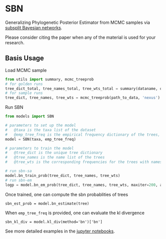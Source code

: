 # SBN
Generalizing Phylogenetic Posterior Estimator from MCMC samples via [subsplit Bayesian networks](https://arxiv.org/pdf/1805.07834.pdf).

Please consider citing the paper when any of the material is used for your research.

## Basis Usage

Load MCMC sample
```python
from utils import summary, mcmc_treeprob
# for golden runs
tree_dict_total, tree_names_total, tree_wts_total = summary(dataname, data_directory)
# for sample runs
tree_dict, tree_names, tree_wts = mcmc_treeprob(path_to_data, 'nexus')
```

Run SBN
```python
from models import SBN

# parameters to set up the model
#   @taxa is the taxa list of the dataset
#   @emp_tree_freq is the empirical frequency dictionary of the trees, can be left None if kl divergence computation is not required.
model = SBN(taxa, emp_tree_freq)

# parameters to train the model
#   @tree_dict is the unique tree dictionary
#   @tree_names is the name list of the trees
#   @tree_wts is the corresponding frequencies for the trees with names in tree_names

# run sbn-sa
model.bn_train_prob(tree_dict, tree_names, tree_wts)
# run sbn-em
logp = model.bn_em_prob(tree_dict, tree_names, tree_wts, maxiter=200, abstol=1e-05, monitor=True, MAP=False)

```

Once trained, one can compute the sbn probablities of trees
```
sbn_est_prob = model.bn_estimate(tree)
```
When `emp_tree_freq` is provided, one can evaluate the kl divergence
```
sbn_kl_div = model.kl_div(method='bn')['bn']
```

See more detailed examples in the [jupyter notebooks](https://github.com/zcrabbit/sbn/tree/master/experiments).
